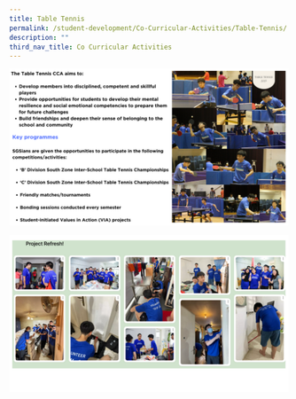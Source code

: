 ```yaml
---
title: Table Tennis
permalink: /student-development/Co-Curricular-Activities/Table-Tennis/
description: ""
third_nav_title: Co Curricular Activities
---
```

![](/images/tabletennis2024%20(1).png)

![](/images/tabletennis2024%20(2).png)
